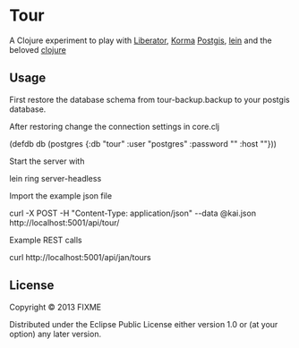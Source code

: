# Tour

A Clojure experiment to play with [Liberator](http://clojure-liberator.github.io/liberator/), [Korma](http://sqlkorma.com/) [Postgis](http://postgis.net/), [lein](http://leiningen.org/) and the beloved [clojure](http://clojure.org/)

## Usage

First restore the database schema from tour-backup.backup to your postgis database. 

After restoring change the connection settings in core.clj

(defdb db (postgres {:db "tour"
                     		  :user "postgres"
                     		  :password "<password>"
                     		  :host "<yourhost>"}))


Start the server with

lein ring server-headless

Import the example json file

curl -X POST  -H "Content-Type: application/json" --data @kai.json http://localhost:5001/api/tour/

Example REST calls

curl http://localhost:5001/api/jan/tours


## License

Copyright © 2013 FIXME

Distributed under the Eclipse Public License either version 1.0 or (at
your option) any later version.
